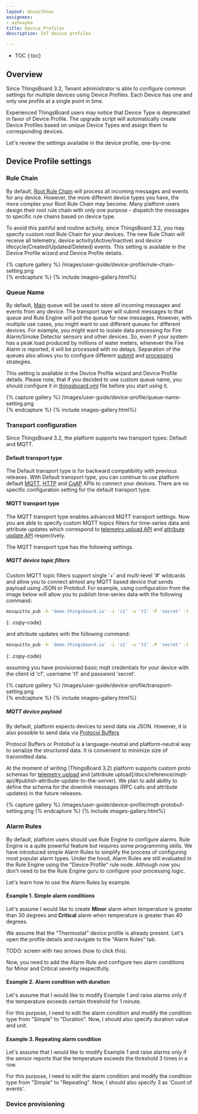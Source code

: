 ```yaml
---
layout: docwithnav
assignees:
- ashvayka
title: Device Profiles
description: IoT device profiles

---
```


* TOC
{:toc}

## Overview

Since ThingsBoard 3.2, Tenant administrator is able to configure common settings for multiple devices using Device Profiles. 
Each Device has one and only one profile at a single point in time. 

Experienced ThingsBoard users may notice that Device Type is deprecated in favor of Device Profile. 
The upgrade script will automatically create Device Profiles based on unique Device Types and assign them to corresponding devices.  

Let's review the settings available in the device profile, one-by-one.
 
## Device Profile settings

### Rule Chain

By default, [Root Rule Chain](/docs/user-guide/rule-engine-2-0/overview/#rule-chain) will process all incoming messages and events for any device. 
However, the more different device types you have, the more complex your Root Rule Chain may become. 
Many platform users design their root rule chain with only one purpose - dispatch the messages to specific rule chains based on device type. 

To avoid this painful and routine activity, since ThingsBoard 3.2, you may specify custom root Rule Chain for your devices.
The new Rule Chain will receive all telemetry, device activity(Active/Inactive) and device lifecycle(Created/Updated/Deleted) events.
This setting is available in the Device Profile wizard and Device Profile details.  

{% capture gallery %}
 /images/user-guide/device-profile/rule-chain-setting.png      
{% endcapture %} 
{% include images-gallery.html%}

### Queue Name

By default, [Main](/docs/user-guide/rule-engine-2-0/overview/#rule-engine-queue) queue will be used to store all incoming messages and events from any device.
The transport layer will submit messages to that queue and Rule Engine will poll the queue for new messages.
However, with multiple use cases, you might want to use different queues for different devices. 
For example, you might want to isolate data processing for Fire Alarm/Smoke Detector sensors and other devices.
So, even if your system has a peak load produced by millions of water meters, whenever the Fire Alarm is reported, it will be processed with no delays.
Separation of the queues also allows you to configure different [submit](/docs/user-guide/rule-engine-2-0/overview/#queue-submit-strategy) and [processing](/docs/user-guide/rule-engine-2-0/overview/#queue-processing-strategy) strategies.

This setting is available in the Device Profile wizard and Device Profile details. 
Please note, that if you decided to use custom queue name, you should configure it in [thingsboard.yml](/docs/user-guide/install/config/#thingsboard-core-settings) file before you start using it.

{% capture gallery %}
/images/user-guide/device-profile/queue-name-setting.png   
{% endcapture %} 
{% include images-gallery.html%}

### Transport configuration

Since ThingsBoard 3.2, the platform supports two transport types: Default and MQTT. 

#### Default transport type

The Default transport type is for backward compatibility with previous releases. 
With Default transport type, you can continue to use platform default [MQTT](/docs/reference/mqtt-api/), [HTTP](/docs/reference/http-api/) and [CoAP](/docs/reference/mqtt-api/) APIs to connect your devices.
There are no specific configuration setting for the default transport type. 

#### MQTT transport type

The MQTT transport type enables advanced MQTT transport settings. 
Now you are able to specify custom MQTT topics filters for time-series data and attribute updates which correspond to 
[telemetry upload API](/docs/reference/mqtt-api/#telemetry-upload-api) and [attribute update API](/docs/reference/mqtt-api/#publish-attribute-update-to-the-server) respectively.

The MQTT transport type has the following settings.

##### MQTT device topic filters

Custom MQTT topic filters support single '+' and multi-level '#' wildcards and allow you to connect almost any MQTT based device that sends payload using JSON or Protobuf.
For example, using configuration from the image below will allow you to publish time-series data with the following command:

```bash
mosquitto_pub -h 'demo.thingsboard.io' -i 'c1' -u 't1' -P 'secret' -t '/telemetry' -m '{"humidity": 10.3}'
```
{: .copy-code}

and attribute updates with the following command:

```bash
mosquitto_pub -h 'demo.thingsboard.io' -i 'c1' -u 't1' -P 'secret' -t '/attributes' -m '{"firmwareVersion": "1.3"}'
```
{: .copy-code}

assuming you have provisioned basic mqtt credentials for your device with the client id 'c1', username 't1' and password 'secret'.

{% capture gallery %}
/images/user-guide/device-profile/transport-setting.png       
{% endcapture %} 
{% include images-gallery.html%}

##### MQTT device payload

By default, platform expects devices to send data via JSON. However, it is also possible to send data via [Protocol Buffers](https://developers.google.com/protocol-buffers)

Protocol Buffers or Protobuf is a language-neutral and platform-neutral way to serialize the structured data. It is convenient to minimize size of transmitted data.  

At the moment of writing (ThingsBoard 3.2) platform supports custom proto schemas for [telemetry upload](/docs/reference/mqtt-api/#telemetry-upload-api) 
and [attribute upload]/docs/reference/mqtt-api/#publish-attribute-update-to-the-server). 
We plan to add ability to define the schema for the downlink messages (RPC calls and attribute updates) in the future releases.  

{% capture gallery %}
/images/user-guide/device-profile/mqtt-protobuf-setting.png
{% endcapture %} 
{% include images-gallery.html%}        

### Alarm Rules

By default, platform users should use Rule Engine to configure alarms. 
Rule Engine is a quite powerful feature but requires some programming skills.
We have introduced simple Alarm Rules to simplify the process of configuring most popular alarm types. 
Under the hood, Alarm Rules are still evaluated in the Rule Engine using the "Device Profile" rule node. 
Although now you don't need to be the Rule Engine guru to configure your processing logic. 

Let's learn how to use the Alarm Rules by example.

#### Example 1. Simple alarm conditions 
 
Let's assume I would like to create **Minor** alarm when temperature is greater than 30 degrees and **Critical** alarm when temperature is greater than 40 degrees.

We assume that the "Thermostat" device profile is already present. Let's open the profile details and navigate to the "Alarm Rules" tab.

TODO: screen with two arrows (how to click this).

Now, you need to add the Alarm Rule and configure two alarm conditions for Minor and Critical severity respectfully. 

#### Example 2. Alarm condition with duration

Let's assume that I would like to modify Example 1 and raise alarms only if the temperature exceeds certain threshold for 1 minute. 

For this purpose, I need to edit the alarm condition and modify the condition type from "Simple" to "Duration". Now, I should also specify duration value and unit.

#### Example 3. Repeating alarm condition

Let's assume that I would like to modify Example 1 and raise alarms only if the sensor reports that the temperature exceeds the threshold 3 times in a row.

For this purpose, I need to edit the alarm condition and modify the condition type from "Simple" to "Repeating". Now, I should also specify 3 as 'Count of events'.

### Device provisioning




 
    
